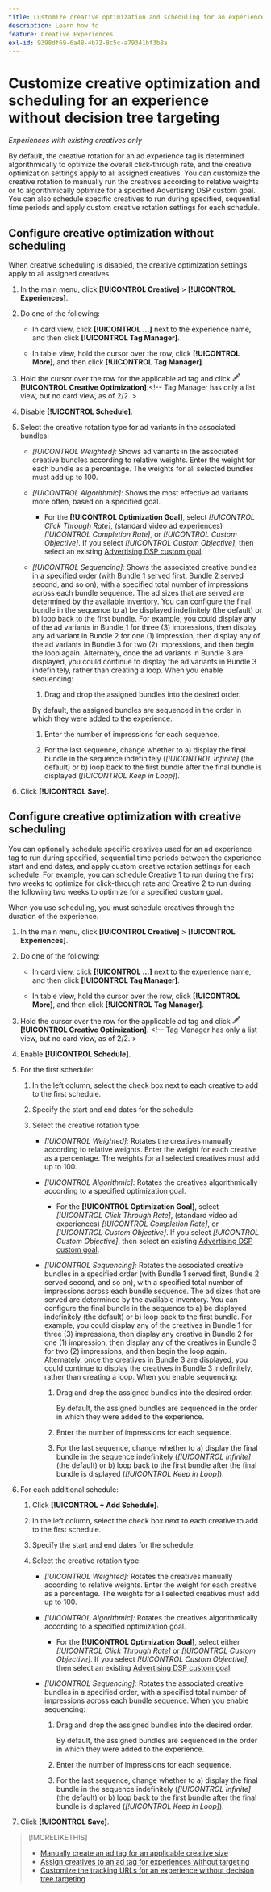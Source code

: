 ```yaml
---
title: Customize creative optimization and scheduling for an experience
description: Learn how to
feature: Creative Experiences
exl-id: 9398df69-6a48-4b72-8c5c-a79341bf3b8a
---
```

# Customize creative optimization and scheduling for an experience without decision tree targeting

*Experiences with existing creatives only*

By default, the creative rotation for an ad experience tag is determined algorithmically to optimize the overall click-through rate, and the creative optimization settings apply to all assigned creatives. You can customize the creative rotation to manually run the creatives according to relative weights or to algorithmically optimize for a specified Advertising DSP custom goal. You can also schedule specific creatives to run during specified, sequential time periods and apply custom creative rotation settings for each schedule.

## Configure creative optimization without scheduling

When creative scheduling is disabled, the creative optimization settings apply to all assigned creatives.

1. In the main menu, click **[!UICONTROL Creative]** > **[!UICONTROL Experiences]**.

1. Do one of the following:

   * In card view, click **[!UICONTROL ...]** next to the experience name, and then click **[!UICONTROL Tag Manager]**.
     
   * In table view, hold the cursor over the row, click **[!UICONTROL More]**, and then click **[!UICONTROL Tag Manager]**.

1. Hold the cursor over the row for the applicable ad tag and click ![Ad Schedule](/help/creative/assets/edit-gray.png "Edit tracking URLs") **[!UICONTROL Creative Optimization]**.<!-- Tag Manager has only a list view, but no card view, as of 2/2. >

1. Disable **[!UICONTROL Schedule]**.

1. Select the creative rotation type for ad variants in the associated bundles:

   * *[!UICONTROL Weighted]:* Shows ad variants in the associated creative bundles according to relative weights. Enter the weight for each bundle as a percentage. The weights for all selected bundles must add up to 100.<!-- For example, if Bundle 1 is 60 and Bundle 2 is 40, then Bundle 1 is shown 60% of the time, and Bundle 2 is shown 40% of the time. -->
   
   * *[!UICONTROL Algorithmic]:* Shows the most effective ad variants more often, based on a specified goal.
   
     * For the **[!UICONTROL Optimization Goal]**, select *[!UICONTROL Click Through Rate]*, (standard video ad experiences) *[!UICONTROL Completion Rate]*, or *[!UICONTROL Custom Objective]*.  If you select *[!UICONTROL Custom Objective]*, then select an existing [Advertising DSP custom goal](/help/dsp/optimization/custom-goal.md).

   * *[!UICONTROL Sequencing]:* Shows the associated creative bundles in a specified order (with Bundle 1 served first, Bundle 2 served second, and so on), with a specified total number of impressions across each bundle sequence. The ad sizes that are served are determined by the available inventory. You can configure the final bundle in the sequence to a\) be displayed indefinitely (the default) or b\) loop back to the first bundle. For example, you could display any of the ad variants in Bundle 1 for three (3) impressions, then display any ad variant in Bundle 2 for one (1) impression, then display any of the ad variants in Bundle 3 for two (2) impressions, and then begin the loop again. Alternately, once the ad variants in Bundle 3 are displayed, you could continue to display the ad variants in Bundle 3 indefinitely, rather than creating a loop. When you enable sequencing:

     1. Drag and drop the assigned bundles into the desired order.

       By default, the assigned bundles are sequenced in the order in which they were added to the experience.
     
     1. Enter the number of impressions for each sequence.
     
     1. For the last sequence, change whether to a\) display the final bundle in the sequence indefinitely (*[!UICONTROL Infinite]* (the default) or b\) loop back to the first bundle after the final bundle is displayed (*[!UICONTROL Keep in Loop]*).

1. Click **[!UICONTROL Save]**.

## Configure creative optimization with creative scheduling

You can optionally schedule specific creatives used for an ad experience tag to run during specified, sequential time periods between the experience start and end dates, and apply custom creative rotation settings for each schedule. For example, you can schedule Creative 1 to run during the first two weeks to optimize for click-through rate and Creative 2 to run during the following two weeks to optimize for a specified custom goal.

When you use scheduling, you must schedule creatives through the duration of the experience.

1. In the main menu, click **[!UICONTROL Creative]** > **[!UICONTROL Experiences]**.

1. Do one of the following:

   * In card view, click **[!UICONTROL ...]** next to the experience name, and then click **[!UICONTROL Tag Manager]**.
     
   * In table view, hold the cursor over the row, click **[!UICONTROL More]**, and then click **[!UICONTROL Tag Manager]**.

1. Hold the cursor over the row for the applicable ad tag and click ![Ad Schedule](/help/creative/assets/edit-gray.png "Edit tracking URLs") **[!UICONTROL Creative Optimization]**. <!-- For targeted experiences, this is "Edit Schedules" --><!-- Tag Manager has only a list view, but no card view, as of 2/2. >

1. Enable **[!UICONTROL Schedule]**.

1. For the first schedule:

   1. In the left column, select the check box next to each creative to add to the first schedule.
   
   1. Specify the start and end dates for the schedule.

   1. Select the creative rotation type:

      * *[!UICONTROL Weighted]:* Rotates the creatives manually according to relative weights. Enter the weight for each creative as a percentage. The weights for all selected creatives must add up to 100.

      * *[!UICONTROL Algorithmic]:* Rotates the creatives algorithmically according to a specified optimization goal.

        * For the **[!UICONTROL Optimization Goal]**, select *[!UICONTROL Click Through Rate]*, (standard video ad experiences) *[!UICONTROL Completion Rate]*, or *[!UICONTROL Custom Objective]*.  If you select *[!UICONTROL Custom Objective]*, then select an existing [Advertising DSP custom goal](/help/dsp/optimization/custom-goal.md).<!-- Verify -->

      * *[!UICONTROL Sequencing]:* Rotates the associated creative bundles in a specified order (with Bundle 1 served first, Bundle 2 served second, and so on), with a specified total number of impressions across each bundle sequence. The ad sizes that are served are determined by the available inventory. You can configure the final bundle in the sequence to a\) be displayed indefinitely (the default) or b\) loop back to the first bundle. For example, you could display any of the creatives in Bundle 1 for three (3) impressions, then display any creative in Bundle 2 for one (1) impression, then display any of the creatives in Bundle 3 for two (2) impressions, and then begin the loop again. Alternately, once the creatives in Bundle 3 are displayed, you could continue to display the creatives in Bundle 3 indefinitely, rather than creating a loop. When you enable sequencing:
      
        1. Drag and drop the assigned bundles into the desired order.
        
           By default, the assigned bundles are sequenced in the order in which they were added to the experience.
        
        1. Enter the number of impressions for each sequence.
        
        1. For the last sequence, change whether to a\) display the final bundle in the sequence indefinitely (*[!UICONTROL Infinite]* (the default) or b\) loop back to the first bundle after the final bundle is displayed (*[!UICONTROL Keep in Loop]*).

1. For each additional schedule:

   1. Click **[!UICONTROL + Add Schedule]**.

   1. In the left column, select the check box next to each creative to add to the first schedule.
   
   1. Specify the start and end dates for the schedule.

   1. Select the creative rotation type:

      * *[!UICONTROL Weighted]:* Rotates the creatives manually according to relative weights. Enter the weight for each creative as a percentage. The weights for all selected creatives must add up to 100.

      * *[!UICONTROL Algorithmic]:* Rotates the creatives algorithmically according to a specified optimization goal.

        * For the **[!UICONTROL Optimization Goal]**, select either *[!UICONTROL Click Through Rate]* or *[!UICONTROL Custom Objective]*.  If you select *[!UICONTROL Custom Objective]*, then select an existing [Advertising DSP custom goal](/help/dsp/optimization/custom-goal.md).<!-- Verify -->

      * *[!UICONTROL Sequencing]:* Rotates the associated creative bundles in a specified order, with a specified total number of impressions across each bundle sequence. When you enable sequencing:
      
        1. Drag and drop the assigned bundles into the desired order.
        
           By default, the assigned bundles are sequenced in the order in which they were added to the experience.
        
        1. Enter the number of impressions for each sequence.
        
        1. For the last sequence, change whether to a\) display the final bundle in the sequence indefinitely (*[!UICONTROL Infinite]* (the default) or b\) loop back to the first bundle after the final bundle is displayed (*[!UICONTROL Keep in Loop]*).

1. Click **[!UICONTROL Save]**.

>[!MORELIKETHIS]
>
>* [Manually create an ad tag for an applicable creative size](/help/creative/experiences/experience-tag-create-manually.md)
>* [Assign creatives to an ad tag for experiences without targeting](experience-tag-assign-creatives.md)
>* [Customize the tracking URLs for an experience without decision tree targeting](experience-tracking-urls-no-targeting.md)
